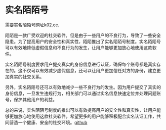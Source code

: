 # 实名陌陌号

需要实名陌陌号网址k02.cc.

陌陌是一款广受欢迎的社交软件，但是由于一些用户的不良行为，导致了一些安全隐患。为了提高用户的安全性和真实性，陌陌推出了实名陌陌号制度。实名陌陌号可以有效地降低虚假信息和不良行为的发生，让用户能够更加放心地使用这款软件。

实名陌陌号制度要求用户提交真实的身份信息进行认证，确保每个账号都是真实存在的。这不仅可以有效减少虚假信息，还可以让用户更加信任对方的身份，建立更加真实的社交关系。

另外，实名陌陌号还可以有效地减少一些不良行为的发生。因为用户提交了真实的身份信息，一旦发生违规行为，相关部门可以通过实名信息快速定位并处理问题账号，保护其他用户的利益。

总的来说，实名陌陌号制度的推出可以有效提高用户的安全性和真实性，让用户能够更加放心地使用这款社交软件。希望更多的用户能够积极配合实名认证工作，共同营造一个健康、安全的社交环境。[github](https://github.com)